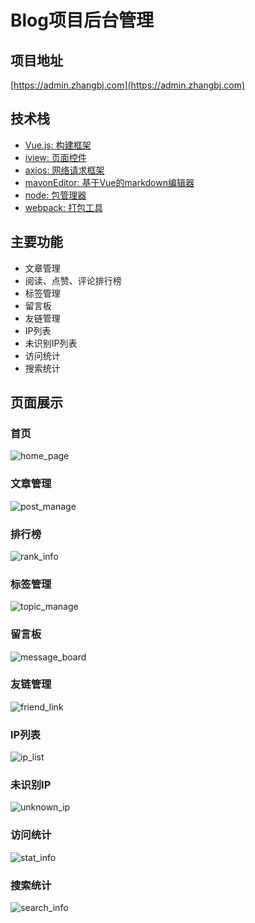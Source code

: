 # Blog项目后台管理

## 项目地址
[https://admin.zhangbj.com](https://admin.zhangbj.com)

## 技术栈
- [Vue.js: 构建框架](https://github.com/vuejs/vue)
- [iview: 页面控件](https://github.com/iview/iview)
- [axios: 网络请求框架](https://github.com/axios/axios)
- [mavonEditor: 基于Vue的markdown编辑器](https://github.com/hinesboy/mavonEditor)
- [node: 包管理器](https://github.com/nodejs/node)
- [webpack: 打包工具](https://github.com/webpack/webpack)

## 主要功能
- 文章管理
- 阅读、点赞、评论排行榜
- 标签管理
- 留言板
- 友链管理
- IP列表
- 未识别IP列表
- 访问统计
- 搜索统计

## 页面展示

### 首页
![home_page](./preview/home_page.png)

### 文章管理
![post_manage](./preview/post_manage.png)

### 排行榜
![rank_info](./preview/rank_info.png)

### 标签管理
![topic_manage](./preview/topic_manage.png)

### 留言板
![message_board](./preview/message_board.png)

### 友链管理
![friend_link](./preview/friend_link.png)

### IP列表
![ip_list](./preview/ip_list.png)

### 未识别IP
![unknown_ip](./preview/unknown_ip.png)

### 访问统计
![stat_info](./preview/stat_info.png)

### 搜索统计
![search_info](./preview/search_info.png)
